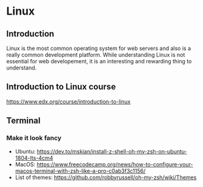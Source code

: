 # Linux
## Introduction
Linux is the most common operating system for web servers and also is a really
common development platform. While understanding Linux is not essential for web
developement, it is an interesting and rewarding thing to understand.
## Introduction to Linux course
https://www.edx.org/course/introduction-to-linux
## Terminal
### Make it look fancy
- Ubuntu: https://dev.to/mskian/install-z-shell-oh-my-zsh-on-ubuntu-1804-lts-4cm4
- MacOS: https://www.freecodecamp.org/news/how-to-configure-your-macos-terminal-with-zsh-like-a-pro-c0ab3f3c1156/
- List of themes: https://github.com/robbyrussell/oh-my-zsh/wiki/Themes
